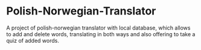# Polish-Norwegian-Translator
A project of polish-norwegian translator with local database, which allows to add and delete words, translating in both ways and also offering to take a quiz of added words.
